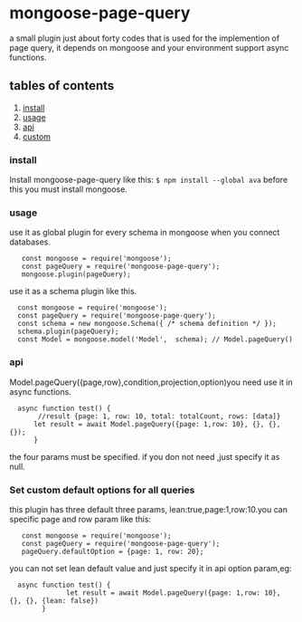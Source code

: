# mongoose-page-query
a small plugin just about forty codes that is used for the implemention of page query,
it depends on mongoose and your environment support async functions.

## tables of contents
   1. [install](#install)
   2. [usage](#usage)
   3. [api](#api)
   4. [custom](#custom)

### install 
   <span id='install'></span>Install mongoose-page-query like this:
  `$ npm install --global ava`
  before this you must install mongoose.
### usage
  <span id='usage'></span>use it as global plugin for every schema in mongoose when you connect databases.
  ````
     const mongoose = require('mongoose');
     const pageQuery = require('mongoose-page-query');
     mongoose.plugin(pageQuery);
   ```` 
  use it as a schema plugin like this.
  ````
    const mongoose = require('mongoose');
    const pageQuery = require('mongoose-page-query');
    const schema = new mongoose.Schema({ /* schema definition */ });
    schema.plugin(pageQuery); 
    const Model = mongoose.model('Model',  schema); // Model.pageQuery()
  ````
### api    
   <span id='api'></span>Model.pageQuery({page,row},condition,projection,option)you need use it in async functions.
   ````
     async function test() {
          //result {page: 1, row: 10, total: totalCount, rows: [data]}
         let result = await Model.pageQuery({page: 1,row: 10}, {}, {}, {});
         }  
   ````
   the four params must be specified. if you don not need ,just specify
       it as null.
                          
### Set custom default options for all queries <span id='custom'></span>
   this plugin has three default three params,
   lean:true,page:1,row:10.you can specific page and row param like this:
   ````  
      const mongoose = require('mongoose');
      const pageQuery = require('mongoose-page-query');
      pageQuery.defaultOption = {page: 1, row: 20};
   ````
   you can not set lean default value and just specify it in api option param,eg:
   ````
     async function test() {
                 let result = await Model.pageQuery({page: 1,row: 10}, {}, {}, {lean: false})
           }  
   ````
    

      
